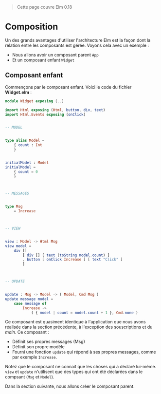 > Cette page couvre Elm 0.18

# Composition

Un des grands avantages d'utiliser l'architecture Elm est la façon dont la relation entre les composants est gérée. Voyons cela avec un exemple :

- Nous allons avoir un composant parent `App`
- Et un composant enfant `Widget`

## Composant enfant

Commençons par le composant enfant. Voici le code du fichier __Widget.elm__ :

```elm
module Widget exposing (..)

import Html exposing (Html, button, div, text)
import Html.Events exposing (onClick)


-- MODEL


type alias Model =
    { count : Int
    }


initialModel : Model
initialModel =
    { count = 0
    }



-- MESSAGES


type Msg
    = Increase



-- VIEW


view : Model -> Html Msg
view model =
    div []
        [ div [] [ text (toString model.count) ]
        , button [ onClick Increase ] [ text "Click" ]
        ]



-- UPDATE


update : Msg -> Model -> ( Model, Cmd Msg )
update message model =
    case message of
        Increase ->
            ( { model | count = model.count + 1 }, Cmd.none )

```

Ce composant est quasiment identique à l'application que nous avons réalisée dans la section précédente, à l'exception des souscriptions et du _main_. Ce composant :

- Définit ses propres messages (Msg)
- Définit son propre modèle
- Fourni une fonction `update` qui répond à ses propres messages, comme par exemple `Increase`.

Notez que le composant ne connait que les choses qui a déclaré lui-même. `view` et `update` n'utilisent que des types qui ont été déclarées dans le compsant (`Msg` et `Model`).

Dans la section suivante, nous allons créer le composant parent.
